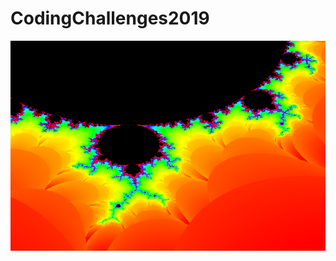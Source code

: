 # CodingChallenges2019

![Mandlebrot.png](https://github.com/Hamza-AYJ/CodingChallenges2019/blob/master/mandlebrot.png)
